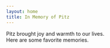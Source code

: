 ```yaml
---
layout: home
title: In Memory of Pitz
---
```


Pitz brought joy and warmth to our lives.  
Here are some favorite memories.
